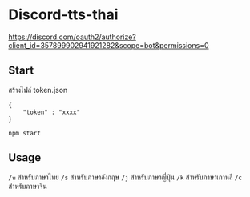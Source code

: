 # Discord-tts-thai

https://discord.com/oauth2/authorize?client_id=357899902941921282&scope=bot&permissions=0

## Start
สร้างไฟล์ token.json
```
{
    "token" : "xxxx"
}
```

```
npm start
```

## Usage
```/พ``` สำหรับภาษาไทย 
```/s``` สำหรับภาษาอังกฤษ
```/j``` สำหรับภาษาญี่ปุ่น 
```/k``` สำหรับภาษาเกาหลี 
```/c``` สำหรับภาษาจีน
